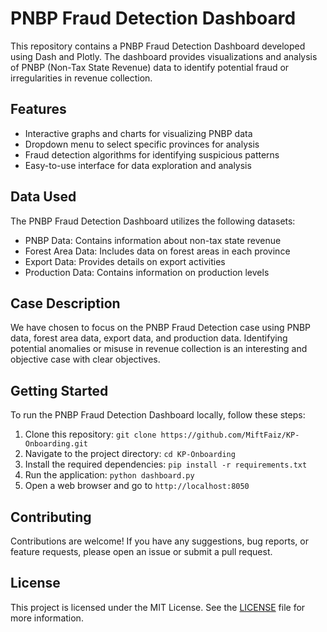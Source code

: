 # PNBP Fraud Detection Dashboard



This repository contains a PNBP Fraud Detection Dashboard developed using Dash and Plotly. The dashboard provides visualizations and analysis of PNBP (Non-Tax State Revenue) data to identify potential fraud or irregularities in revenue collection.

## Features

- Interactive graphs and charts for visualizing PNBP data
- Dropdown menu to select specific provinces for analysis
- Fraud detection algorithms for identifying suspicious patterns
- Easy-to-use interface for data exploration and analysis

## Data Used

The PNBP Fraud Detection Dashboard utilizes the following datasets:

- PNBP Data: Contains information about non-tax state revenue
- Forest Area Data: Includes data on forest areas in each province
- Export Data: Provides details on export activities
- Production Data: Contains information on production levels

## Case Description

We have chosen to focus on the PNBP Fraud Detection case using PNBP data, forest area data, export data, and production data. Identifying potential anomalies or misuse in revenue collection is an interesting and objective case with clear objectives.

## Getting Started

To run the PNBP Fraud Detection Dashboard locally, follow these steps:

1. Clone this repository: `git clone https://github.com/MiftFaiz/KP-Onboarding.git`
2. Navigate to the project directory: `cd KP-Onboarding`
3. Install the required dependencies: `pip install -r requirements.txt`
4. Run the application: `python dashboard.py`
5. Open a web browser and go to `http://localhost:8050`

## Contributing

Contributions are welcome! If you have any suggestions, bug reports, or feature requests, please open an issue or submit a pull request.

## License

This project is licensed under the MIT License. See the [LICENSE](LICENSE) file for more information.
